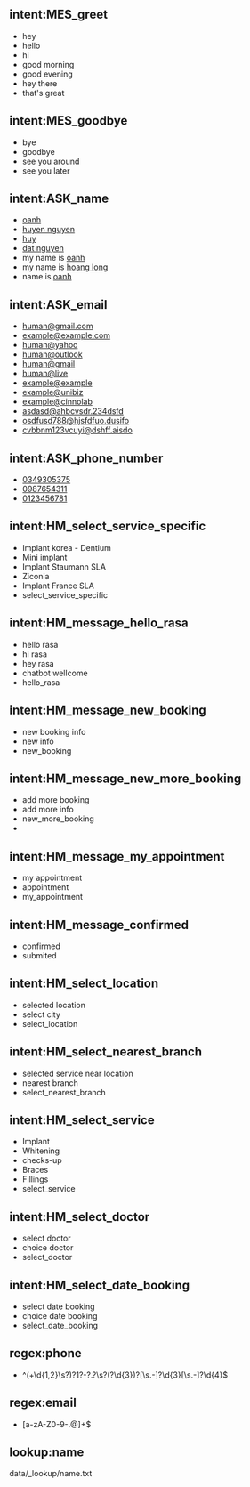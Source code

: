 ## intent:MES_greet
- hey
- hello
- hi
- good morning
- good evening
- hey there
- that's great

## intent:MES_goodbye
- bye
- goodbye
- see you around
- see you later

## intent:ASK_name
- [oanh](name)
- [huyen nguyen](name)
- [huy](name)
- [dat nguyen](name)
- my name is [oanh](name)
- my name is [hoang long](name)
- name is [oanh](name)

## intent:ASK_email
- [human@gmail.com](email)
- [example@example.com](email)
- [human@yahoo](email)
- [human@outlook](email)
- [human@gmail](email)
- [human@live](email)
- [example@example](email) 
- [example@unibiz](email)
- [example@cinnolab](email)
- [asdasd@ahbcvsdr.234dsfd](email)
- [osdfusd788@hjsfdfuo.dusifo](email)
- [cvbbnm123vcuyi@dshff.aisdo](email)
    
## intent:ASK_phone_number
- [0349305375](phone)
- [0987654311](phone)
- [0123456781](phone)

## intent:HM_select_service_specific
- Implant korea - Dentium
- Mini implant
- Implant Staumann SLA
- Ziconia
- Implant France SLA
- select_service_specific
 
## intent:HM_message_hello_rasa
- hello rasa
- hi rasa
- hey rasa
- chatbot wellcome
- hello_rasa

## intent:HM_message_new_booking
- new booking info
- new info
- new_booking

## intent:HM_message_new_more_booking
- add more booking
- add more info
- new_more_booking
- 
## intent:HM_message_my_appointment
- my appointment
- appointment
- my_appointment

## intent:HM_message_confirmed
- confirmed 
- submited

## intent:HM_select_location
- selected location
- select city
- select_location
 
## intent:HM_select_nearest_branch
- selected service near location
- nearest branch
- select_nearest_branch

## intent:HM_select_service
- Implant
- Whitening
- checks-up
- Braces
- Fillings
- select_service

## intent:HM_select_doctor
- select doctor
- choice doctor
- select_doctor

## intent:HM_select_date_booking
- select date booking
- choice date booking
- select_date_booking

## regex:phone
- ^(\+\d{1,2}\s?)?1?\-?\.?\s?\(?\d{3}\)?[\s.-]?\d{3}[\s.-]?\d{4}$

## regex:email
- [a-zA-Z0-9-.@]+$

## lookup:name
data/_lookup/name.txt

